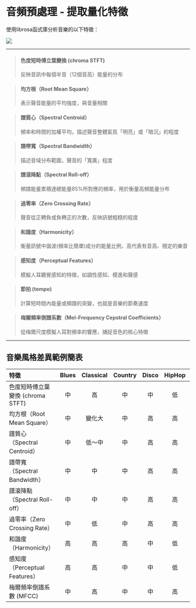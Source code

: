 # 音頻預處理 - 提取量化特徵
使用librosa函式庫分析音樂的以下特徵：

![ ](/workspaces/music_style_predict_MLP/picture/features_extract.png)
- - -

> #### 色度短時傅立葉變換 (chroma STFT)
> 反映音訊中每個半音（12個音高）能量的分布

> #### 均方根（Root Mean Square）
> 表示聲音能量的平均強度，與音量相關

> #### 譜質心（Spectral Centroid）
> 頻率和時間的加權平均，描述聲音整體氣氛「明亮」或「暗沉」的程度

> #### 譜帶寬（Spectral Bandwidth）
> 描述音域分布範圍，聲音的「寬廣」程度

> #### 譜滾降點（Spectral Roll-off）
> 頻譜能量累積達總能量85%所對應的頻率，用於衡量高頻能量分布

> #### 過零率（Zero Crossing Rate）
> 聲音從正轉負或負轉正的次數，反映訊號粗糙的程度

> #### 和諧度（Harmonicity）
> 衡量訊號中諧波(頻率比簡單)成分的能量比例，高代表有音高、穩定的樂音

> #### 感知度（Perceptual Features）
> 模擬人耳聽覺感知的特徵，如調性感知、模進和聲感

> #### 節拍 (tempo)
> 計算短時間內能量或頻譜的突變，也就是音樂的節奏速度

> #### 梅爾頻率倒譜系數（Mel-Frequency Cepstral Coefficients）
> 從梅爾尺度模擬人耳對頻率的響應，捕捉音色的核心特徵
- - -

## 音樂風格差異範例簡表
| 特徵                                  | **Blues** | **Classical** | **Country** | **Disco** | **HipHop** | **Jazz** | **Metal** | **Pop** | **Reggae** | **Rock** |
|:--------------------------------------|:---------:|:-------------:|:-----------:|:---------:|:----------:|:--------:|:---------:|:-------:|:----------:|:--------:|
| 色度短時傅立葉變換 (chroma STFT)      | 中        | 高            | 中          | 中        | 低         | 高       | 低        | 中      | 中         | 中       |
| 均方根（Root Mean Square）           | 中        | 變化大        | 中          | 高        | 高         | 變化大   | 非常高    | 中      | 中         | 高       |
| 譜質心（Spectral Centroid）          | 中        | 低～中         | 中          | 高        | 高         | 中       | 高        | 中      | 低         | 高       |
| 譜帶寬（Spectral Bandwidth）         | 中        | 中            | 中          | 高        | 高         | 中       | 高        | 中      | 中         | 高       |
| 譜滾降點（Spectral Roll-off）        | 中        | 中            | 中          | 高        | 高         | 中       | 高        | 中      | 中         | 高       |
| 過零率（Zero Crossing Rate）         | 中        | 低            | 中          | 高        | 高         | 中       | 非常高    | 中      | 低         | 高       |
| 和諧度（Harmonicity）                | 高        | 高            | 高          | 中        | 低         | 高       | 低        | 中      | 高         | 中       |
| 感知度（Perceptual Features）        | 高        | 高            | 中          | 中        | 低         | 高       | 低        | 中      | 中         | 中       |
| 梅爾頻率倒譜系數 (MFCC)              | 中        | 高            | 中          | 中        | 高         | 高       | 中        | 中      | 中         | 中       |